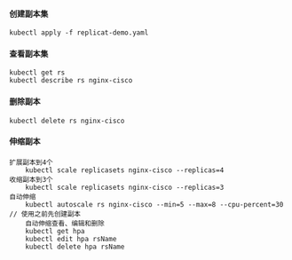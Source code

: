 #### 创建副本集

    kubectl apply -f replicat-demo.yaml

#### 查看副本集

    kubectl get rs
    kubectl describe rs nginx-cisco

#### 删除副本

    kubectl delete rs nginx-cisco

#### 伸缩副本

    扩展副本到4个
        kubectl scale replicasets nginx-cisco --replicas=4
    收缩副本到3个
        kubectl scale replicasets nginx-cisco --replicas=3
    自动伸缩
        kubectl autoscale rs nginx-cisco --min=5 --max=8 --cpu-percent=30 // 使用之前先创建副本
        自动伸缩查看、编辑和删除
        kubectl get hpa
        kubectl edit hpa rsName
        kubectl delete hpa rsName